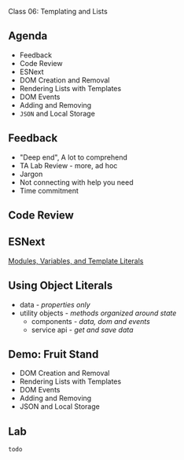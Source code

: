 Class 06: Templating and Lists

## Agenda

* Feedback
* Code Review
* ESNext
* DOM Creation and Removal
* Rendering Lists with Templates
* DOM Events
* Adding and Removing
* `JSON` and Local Storage

## Feedback

* "Deep end", A lot to comprehend
* TA Lab Review - more, ad hoc
* Jargon
* Not connecting with help you need
* Time commitment

## Code Review

## ESNext

[Modules, Variables, and Template Literals](esnext.md)

## Using Object Literals

* data - _properties only_
* utility objects - _methods organized around state_
    * components - _data, dom and events_
    * service api - _get and save data_

## Demo: Fruit Stand

* DOM Creation and Removal
* Rendering Lists with Templates
* DOM Events
* Adding and Removing
* JSON and Local Storage

## Lab

`todo`
